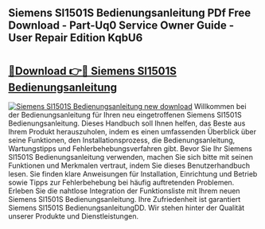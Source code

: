 ## Siemens Sl1501S Bedienungsanleitung PDf Free Download - Part-Uq0 Service Owner Guide - User Repair Edition KqbU6

# <h2><a href="http://df313x.blite.top/?on=Siemens+Sl1501S+Bedienungsanleitung">🔗Download 👉🔴 Siemens Sl1501S Bedienungsanleitung</a></h2>

[![Siemens Sl1501S Bedienungsanleitung new download](https://i.imgur.com/lujVjoI.png)](http://df313x.blite.top/?on=Siemens+Sl1501S+Bedienungsanleitung)
Willkommen bei der Bedienungsanleitung für Ihren neu eingetroffenen Siemens Sl1501S Bedienungsanleitung. Dieses Handbuch soll Ihnen helfen, das Beste aus Ihrem Produkt herauszuholen, indem es einen umfassenden Überblick über seine Funktionen, den Installationsprozess, die Bedienungsanleitung, Wartungstipps und Fehlerbehebungsverfahren gibt. Bevor Sie Ihr Siemens Sl1501S Bedienungsanleitung verwenden, machen Sie sich bitte mit seinen Funktionen und Merkmalen vertraut, indem Sie dieses Benutzerhandbuch lesen. Sie finden klare Anweisungen für Installation, Einrichtung und Betrieb sowie Tipps zur Fehlerbehebung bei häufig auftretenden Problemen. Erleben Sie die nahtlose Integration der Funktionsliste mit Ihrem neuen Siemens Sl1501S Bedienungsanleitung. Ihre Zufriedenheit ist garantiert Siemens Sl1501S BedienungsanleitungDD. Wir stehen hinter der Qualität unserer Produkte und Dienstleistungen.
